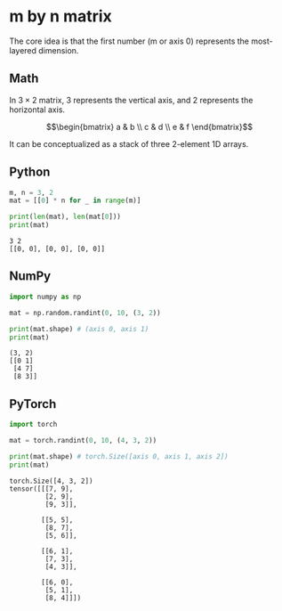 # m by n matrix

The core idea is that the first number (m or axis 0) represents the most-layered dimension.

## Math

In $3 \times 2$ matrix, 3 represents the vertical axis, and 2 represents the horizontal axis. 

$$\begin{bmatrix}
a & b \\
c & d \\
e & f
\end{bmatrix}$$

It can be conceptualized as a stack of three 2-element 1D arrays.

## Python

```python
m, n = 3, 2
mat = [[0] * n for _ in range(m)]

print(len(mat), len(mat[0]))
print(mat)
```
```
3 2
[[0, 0], [0, 0], [0, 0]]
```

## NumPy

```python
import numpy as np

mat = np.random.randint(0, 10, (3, 2))

print(mat.shape) # (axis 0, axis 1)
print(mat)
```
```
(3, 2)
[[0 1]
 [4 7]
 [8 3]]
```

## PyTorch

```python
import torch

mat = torch.randint(0, 10, (4, 3, 2))

print(mat.shape) # torch.Size([axis 0, axis 1, axis 2])
print(mat)
```
```
torch.Size([4, 3, 2])
tensor([[[7, 9],
         [2, 9],
         [9, 3]],

        [[5, 5],
         [8, 7],
         [5, 6]],

        [[6, 1],
         [7, 3],
         [4, 3]],

        [[6, 0],
         [5, 1],
         [8, 4]]])
```
